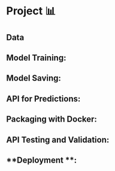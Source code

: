 # Project :bar_chart:

## **Data**

## **Model Training**: 

## **Model Saving**: 

## **API for Predictions**: 

## **Packaging with Docker**: 

## **API Testing and Validation**:

## **Deployment **: 
